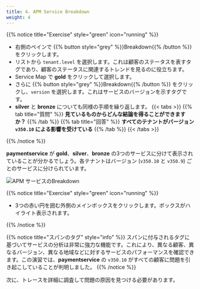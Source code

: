 ```yaml
---
title: 4. APM Service Breakdown
weight: 4
---
```


{{% notice title="Exercise" style="green" icon="running" %}}

* 右側のペインで {{% button style="grey"  %}}Breakdown{{% /button %}} をクリックします。
* リストから `tenant.level` を選択します。これは顧客のステータスを表すタグであり、顧客のステータスに関連するトレンドを見るのに役立ちます。
* Service Map で **gold** をクリックして選択します。
* さらに {{% button style="grey"  %}}Breakdown{{% /button %}} をクリックし、`version` を選択します。これはサービスのバージョンを示すタグです。
* **silver** と **bronze** についても同様の手順を繰り返します。
{{< tabs >}}
{{% tab title="質問" %}}
**見ているものからどんな結論を得ることができますか？**
{{% /tab %}}
{{% tab title="回答" %}}
**すべてのテナントがバージョン `v350.10` による影響を受けている**
{{% /tab %}}
{{< /tabs >}}

{{% /notice %}}

**paymentservice** が **gold**、**silver**、**bronze** の3つのサービスに分けて表示されていることが分かるでしょう。各テナントはバージョン (`v350.10` と `v350.9`) ごとのサービスに分けられています。

![APM サービスのBreakdown](../images/apm-service-breakdown.png)

{{% notice title="Exercise" style="green" icon="running" %}}

* 3つの赤い円を囲む外側のメインボックスをクリックします。ボックスがハイライト表示されます。

{{% /notice %}}

{{% notice title="スパンのタグ" style="info" %}}
スパンに付与されるタグに基づいてサービスの分析は非常に強力な機能です。これにより、異なる顧客、異なるバージョン、異なる地域などに対するサービスのパフォーマンスを確認できます。この演習では、**paymentservice** の `v350.10` がすべての顧客に問題を引き起こしていることが判明しました。
{{% /notice %}}

次に、トレースを詳細に調査して問題の原因を見つける必要があります。
